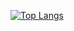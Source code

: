 [![Top Langs](https://github-readme-stats.vercel.app/api/top-langs/?username=salehi77&layout=compact)](https://github.com/anuraghazra/github-readme-stats)
